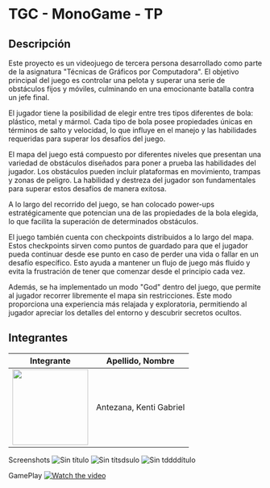 # TGC - MonoGame - TP

## Descripción

Este proyecto es un videojuego de tercera persona desarrollado como parte de la asignatura "Técnicas de Gráficos por Computadora". El objetivo principal del juego es controlar una pelota y superar una serie de obstáculos fijos y móviles, culminando en una emocionante batalla contra un jefe final.

El jugador tiene la posibilidad de elegir entre tres tipos diferentes de bola: plástico, metal y mármol. Cada tipo de bola posee propiedades únicas en términos de salto y velocidad, lo que influye en el manejo y las habilidades requeridas para superar los desafíos del juego.

El mapa del juego está compuesto por diferentes niveles que presentan una variedad de obstáculos diseñados para poner a prueba las habilidades del jugador. Los obstáculos pueden incluir plataformas en movimiento, trampas y zonas de peligro. La habilidad y destreza del jugador son fundamentales para superar estos desafíos de manera exitosa.

A lo largo del recorrido del juego, se han colocado power-ups estratégicamente que potencian una de las propiedades de la bola elegida, lo que facilita la superación de determinados obstáculos.

El juego también cuenta con checkpoints distribuidos a lo largo del mapa. Estos checkpoints sirven como puntos de guardado para que el jugador pueda continuar desde ese punto en caso de perder una vida o fallar en un desafío específico. Esto ayuda a mantener un flujo de juego más fluido y evita la frustración de tener que comenzar desde el principio cada vez.

Además, se ha implementado un modo "God" dentro del juego, que permite al jugador recorrer libremente el mapa sin restricciones. Este modo proporciona una experiencia más relajada y exploratoria, permitiendo al jugador apreciar los detalles del entorno y descubrir secretos ocultos.
## Integrantes

Integrante  |  Apellido, Nombre
------------ | -------------
|<img src="https://github.com/mSpagnol/2023-1C-3051-lepreguntoAChatGPT/assets/82678482/f772b697-1a7e-4471-bcd3-de3828c3df25)"  width="150" > | Antezana, Kenti Gabriel |

Screenshots
![Sin título](https://github.com/mSpagnol/2023-1C-3051-lepreguntoAChatGPT/assets/82678482/cc5c5fc9-61e3-4a69-bad0-6b7db529377f)
![Sin títsdsulo](https://github.com/mSpagnol/2023-1C-3051-lepreguntoAChatGPT/assets/82678482/a8a648dc-11a6-4473-b1e2-6756e1c8eb58)
![Sin tddddítulo](https://github.com/mSpagnol/2023-1C-3051-lepreguntoAChatGPT/assets/82678482/e66f70d6-c8a9-41a6-8ce5-1af0373b67f4)




GamePlay
[![Watch the video](https://img.youtube.com/vi/2RKeCRaWuZo/maxresdefault.jpg)](https://youtu.be/Uvi3mr6iRkE)


